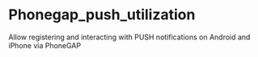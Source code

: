 # Phonegap_push_utilization
Allow registering and interacting with PUSH notifications on Android and iPhone via PhoneGAP
